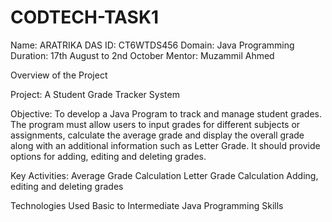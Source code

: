 # CODTECH-TASK1

Name: ARATRIKA DAS
ID: CT6WTDS456
Domain: Java Programming
Duration: 17th August to 2nd October
Mentor: Muzammil Ahmed

Overview of the Project

Project: A Student Grade Tracker System

Objective:
To develop a Java Program to track and manage student grades. The program must allow users to input grades for different subjects or assignments, calculate the average grade and display the overall grade along with an additional information such as Letter Grade. It should provide options for adding, editing and deleting grades.

Key Activities:
Average Grade Calculation
Letter Grade Calculation
Adding, editing and deleting grades

Technologies Used
Basic to Intermediate Java Programming Skills



